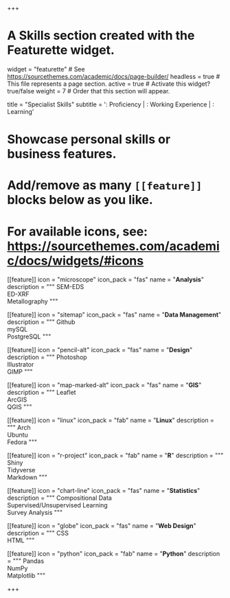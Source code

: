 +++
# A Skills section created with the Featurette widget.
widget = "featurette"  # See https://sourcethemes.com/academic/docs/page-builder/
headless = true  # This file represents a page section.
active = true  # Activate this widget? true/false
weight = 7  # Order that this section will appear.

title = "Specialist Skills"
subtitle = '<i class="far fa-check-square"></i>: Proficiency | <i class="fas fa-check-square"></i>: Working Experience | <i class="fas fa-download"></i>: Learning' 

# Showcase personal skills or business features.
# 
# Add/remove as many `[[feature]]` blocks below as you like.
# 
# For available icons, see: https://sourcethemes.com/academic/docs/widgets/#icons

[[feature]]
  icon = "microscope"
  icon_pack = "fas"
  name = "**Analysis**"
  description = """
  SEM-EDS <i class="far fa-check-square"></i>  
  ED-XRF <i class="far fa-check-square"></i>  
  Metallography <i class="far fa-check-square"></i>
  """
  
[[feature]]
  icon = "sitemap"
  icon_pack = "fas"
  name = "**Data Management**"
  description = """
  Github <i class="far fa-check-square"></i>  
  mySQL <i class="fas fa-check-square"></i>  
  PostgreSQL <i class="fas fa-check-square"></i>
  """
  
[[feature]]
  icon = "pencil-alt"
  icon_pack = "fas"
  name = "**Design**"
  description = """
  Photoshop <i class="far fa-check-square"></i>    
  Illustrator <i class="far fa-check-square"></i>    
  GIMP <i class="fas fa-check-square"></i>
  """
  
  [[feature]]
  icon = "map-marked-alt"
  icon_pack = "fas"
  name = "**GIS**"
  description = """
  Leaflet <i class="far fa-check-square"></i>  
  ArcGIS <i class="far fa-check-square"></i>  
  QGIS <i class="fas fa-check-square"></i>
  """

[[feature]]
  icon = "linux"
  icon_pack = "fab"
  name = "**Linux**"
  description = """
  Arch <i class="far fa-check-square"></i>  
  Ubuntu <i class="far fa-check-square"></i>  
  Fedora <i class="far fa-check-square"></i>
  """
  
[[feature]]
  icon = "r-project"
  icon_pack = "fab"
  name = "**R**"
  description = """
  Shiny <i class="far fa-check-square"></i>  
  Tidyverse <i class="far fa-check-square"></i>  
  Markdown <i class="far fa-check-square"></i>
  """

[[feature]]
  icon = "chart-line"
  icon_pack = "fas"
  name = "**Statistics**"
  description = """
  Compositional Data <i class="far fa-check-square"></i>  
  Supervised/Unsupervised Learning <i class="far fa-check-square"></i>  
  Survey Analysis <i class="fas fa-check-square"></i>
  """
  
[[feature]]
  icon = "globe"
  icon_pack = "fas"
  name = "**Web Design**"
  description = """
  CSS <i class="far fa-check-square"></i>  
  HTML <i class="fas fa-check-square"></i>
  """
  
[[feature]]
  icon = "python"
  icon_pack = "fab"
  name = "**Python**"
  description = """
  Pandas <i class="fas fa-check-square"></i>  
  NumPy <i class="fas fa-check-square"></i>  
  Matplotlib <i class="fas fa-check-square"></i>
  """

+++
